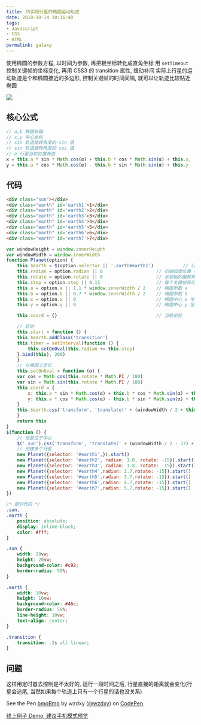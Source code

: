 ```yaml
---
title: JS实现行星的椭圆运动轨迹
date: 2018-10-14 10:16:48
tags:
- Javascript
- CSS
- HTML
permalink: galaxy
---
```


使用椭圆的参数方程, 以时间为参数, 再把极坐标转化成直角坐标
用 `setTimeout` 控制关键帧的坐标变化, 再用 CSS3 的 transition 属性, 缓动补间
实际上行星的运动轨迹是个和椭圆接近的多边形, 控制关键帧的时间间隔, 就可以让轨迹比较贴近椭圆

![](https://static.wzdxy.com/img/rotate.gif)

<!-- more -->

## 核心公式
```Javascript
// a,b 椭圆长轴
// x,y 中心坐标
// sin 轨道旋转角度的 sin 值
// sin 轨道旋转角度的 cos 值
// α 行星当前位置角度
x = this.a * sin * Math.cos(α) + this.b * cos * Math.sin(α) + this.x,
y = this.a * cos * Math.cos(α) - this.b * sin * Math.sin(α) + this.y
```

## 代码
```html
<div class="sun"></div>
<div class="earth" id='earth1'>1</div>
<div class="earth" id='earth2'>2</div>
<div class="earth" id='earth3'>3</div>
<div class="earth" id='earth4'>4</div>
<div class="earth" id='earth5'>5</div>
<div class="earth" id='earth6'>6</div>
<div class="earth" id='earth7'>7</div>
```
```js
var windowHeight = window.innerHeight
var windowWidth = window.innerWidth
function Planet(option) {
    this.$earth = $(option.selector || '.earth#earth1')           // 行星的 DOM 元素
    this.radian = option.radian || 0                    // 初始弧度位置 (0在最下方, 2 * PI 为最大值)
    this.rotate = option.rotate || 0                    // 长短轴的偏转角度 (斜椭圆)
    this.step = option.step || 0.15                     // 每个关键帧转动的弧度 (一整圈是 2 * PI 不能太大否则轨迹不是圆弧)
    this.a = option.a || 1.1 * window.innerWidth / 2    // 椭圆参数 a
    this.b = option.b || 0.7 * window.innerWidth / 2    // 椭圆参数 b
    this.x = option.x || 0                              // 椭圆中心 x 坐标
    this.y = option.y || 0                              // 椭圆中心 y 坐标

    this.coord = {}                                     // 当前坐标      

    // 启动
    this.start = function () {
    this.$earth.addClass('transition')
    this.timer = setInterval(function () {
        this.setOnOval(this.radian += this.step)
    }.bind(this), 200)
    }
    // 在椭圆上定位
    this.setOnOval = function (α) {
    var cos = Math.cos(this.rotate * Math.PI / 180)
    var sin = Math.sin(this.rotate * Math.PI / 180)
    this.coord = {
        x: this.a * sin * Math.cos(α) + this.b * cos * Math.sin(α) + this.x,
        y: this.a * cos * Math.cos(α) - this.b * sin * Math.sin(α) + this.y
    }
    this.$earth.css('transform', 'translate(' + (windowWidth / 2 + this.coord.x - 20) + 'px,' + (windowHeight / 2 + this.coord.y - 20) + 'px)')
    }
    return this
}
$(function () {
    // 恒星位于中心
    $('.sun').css('transform', 'translate(' + (windowWidth / 2 - 37) + 'px,' + (windowHeight / 2 - 37) + 'px)')
    // 创建多个行星      
    new Planet({selector: '#earth1',}).start()
    new Planet({selector: '#earth2', radian: 1.0, rotate: -15}).start()
    new Planet({selector: '#earth3', radian: 1.8, rotate: -15}).start()
    new Planet({selector: '#earth4',radian: 2.7,rotate: -15}).start()
    new Planet({selector: '#earth5',radian: 3.7,rotate: -15}).start()
    new Planet({selector: '#earth6',radian: 4.7,rotate: -15}).start()
    new Planet({selector: '#earth7',radian: 5.7,rotate: -15}).start()
})
```

```css
/* 部分代码 */
.sun,
.earth {
    position: absolute;
    display: inline-block;
    color: #fff;
}

.sun {
    width: 20vw;
    height: 20vw;
    background-color: #c92;
    border-radius: 50%;
}

.earth {
    width: 10vw;
    height: 10vw;
    background-color: #46c;
    border-radius: 50%;
    line-height: 10vw;
    text-align: center;
}

.transition {
    transition: .2s all linear;
}
```

## 问题

这样用定时器去控制是不太好的, 运行一段时间之后, 行星直接的距离就会变化(行星会追尾, 当然如果每个轨道上只有一个行星的话也没关系)

<p data-height="615" data-theme-id="0" data-slug-hash="bmoBmp" data-default-tab="html,result" data-user="wzdxy" data-pen-title="bmoBmp" class="codepen">See the Pen <a href="https://codepen.io/wzdxy/pen/bmoBmp/">bmoBmp</a> by wzdxy (<a href="https://codepen.io/wzdxy">@wzdxy</a>) on <a href="https://codepen.io">CodePen</a>.</p>
<script async src="https://static.codepen.io/assets/embed/ei.js"></script>

[线上例子 Demo, 建议手机模式预览](https://doc.wzdxy.com/rotate.html)